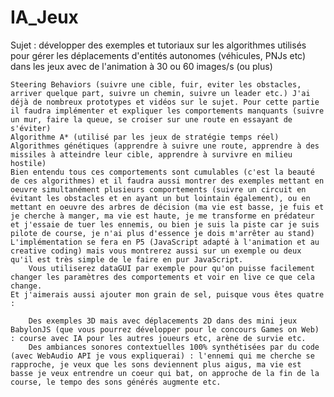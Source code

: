 # IA_Jeux
Sujet : développer des exemples et tutoriaux sur les algorithmes utilisés pour gérer les déplacements d'entités autonomes (véhicules, PNJs etc) dans les jeux avec de l'animation à 30 ou 60 images/s (ou plus)

    Steering Behaviors (suivre une cible, fuir, eviter les obstacles, arriver quelque part, suivre un chemin, suivre un leader etc.) J'ai déjà de nombreux prototypes et vidéos sur le sujet. Pour cette partie il faudra implémenter et expliquer les comportements manquants (suivre un mur, faire la queue, se croiser sur une route en essayant de s'éviter)
    Algorithme A* (utilisé par les jeux de stratégie temps réel)
    Algorithmes génétiques (apprendre à suivre une route, apprendre à des missiles à atteindre leur cible, apprendre à survivre en milieu hostile)
    Bien entendu tous ces comportements sont cumulables (c'est la beauté de ces algorithmes) et il faudra aussi montrer des exemples mettant en oeuvre simultanément plusieurs comportements (suivre un circuit en évitant les obstacles et en ayant un but lointain également), ou en mettant en oeuvre des arbres de décision (ma vie est basse, je fuis et je cherche à manger, ma vie est haute, je me transforme en prédateur et j'essaie de tuer les ennemis, ou bien je suis la piste car je suis pilote de course, je n'ai plus d'essence je dois m'arrêter au stand)
    L'implémentation se fera en P5 (JavaScript adapté à l'animation et au creative coding) mais vous montrerez aussi sur un exemple ou deux qu'il est très simple de le faire en pur JavaScript.
        Vous utiliserez dataGUI par exemple pour qu'on puisse facilement changer les paramètres des comportements et voir en live ce que cela change.
    Et j'aimerais aussi ajouter mon grain de sel, puisque vous êtes quatre :

        Des exemples 3D mais avec déplacements 2D dans des mini jeux BabylonJS (que vous pourrez développer pour le concours Games on Web) : course avec IA pour les autres joueurs etc, arène de survie etc.
        Des ambiances sonores contextuelles 100% synthétisées par du code (avec WebAudio API je vous expliquerai) : l'ennemi qui me cherche se rapproche, je veux que les sons deviennent plus aigus, ma vie est basse je veux entrendre un coeur qui bat, on approche de la fin de la course, le tempo des sons générés augmente etc.
